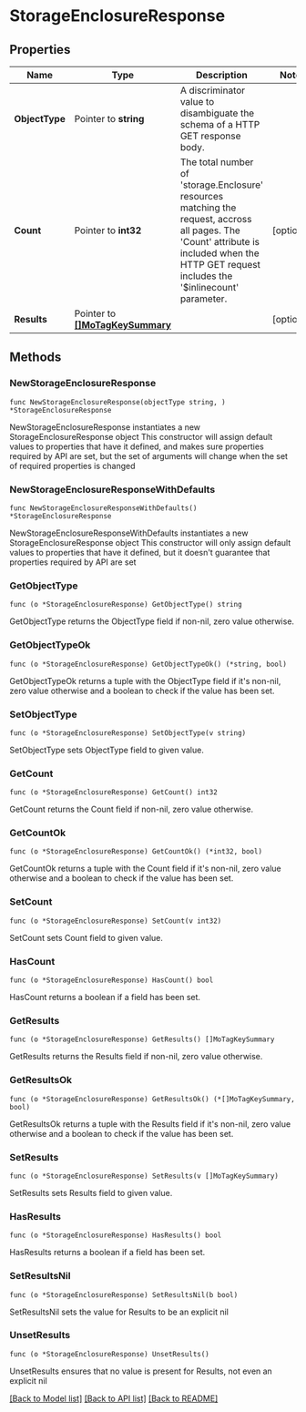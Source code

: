 # StorageEnclosureResponse

## Properties

Name | Type | Description | Notes
------------ | ------------- | ------------- | -------------
**ObjectType** | Pointer to **string** | A discriminator value to disambiguate the schema of a HTTP GET response body. | 
**Count** | Pointer to **int32** | The total number of &#39;storage.Enclosure&#39; resources matching the request, accross all pages. The &#39;Count&#39; attribute is included when the HTTP GET request includes the &#39;$inlinecount&#39; parameter. | [optional] 
**Results** | Pointer to [**[]MoTagKeySummary**](MoTagKeySummary.md) |  | [optional] 

## Methods

### NewStorageEnclosureResponse

`func NewStorageEnclosureResponse(objectType string, ) *StorageEnclosureResponse`

NewStorageEnclosureResponse instantiates a new StorageEnclosureResponse object
This constructor will assign default values to properties that have it defined,
and makes sure properties required by API are set, but the set of arguments
will change when the set of required properties is changed

### NewStorageEnclosureResponseWithDefaults

`func NewStorageEnclosureResponseWithDefaults() *StorageEnclosureResponse`

NewStorageEnclosureResponseWithDefaults instantiates a new StorageEnclosureResponse object
This constructor will only assign default values to properties that have it defined,
but it doesn't guarantee that properties required by API are set

### GetObjectType

`func (o *StorageEnclosureResponse) GetObjectType() string`

GetObjectType returns the ObjectType field if non-nil, zero value otherwise.

### GetObjectTypeOk

`func (o *StorageEnclosureResponse) GetObjectTypeOk() (*string, bool)`

GetObjectTypeOk returns a tuple with the ObjectType field if it's non-nil, zero value otherwise
and a boolean to check if the value has been set.

### SetObjectType

`func (o *StorageEnclosureResponse) SetObjectType(v string)`

SetObjectType sets ObjectType field to given value.


### GetCount

`func (o *StorageEnclosureResponse) GetCount() int32`

GetCount returns the Count field if non-nil, zero value otherwise.

### GetCountOk

`func (o *StorageEnclosureResponse) GetCountOk() (*int32, bool)`

GetCountOk returns a tuple with the Count field if it's non-nil, zero value otherwise
and a boolean to check if the value has been set.

### SetCount

`func (o *StorageEnclosureResponse) SetCount(v int32)`

SetCount sets Count field to given value.

### HasCount

`func (o *StorageEnclosureResponse) HasCount() bool`

HasCount returns a boolean if a field has been set.

### GetResults

`func (o *StorageEnclosureResponse) GetResults() []MoTagKeySummary`

GetResults returns the Results field if non-nil, zero value otherwise.

### GetResultsOk

`func (o *StorageEnclosureResponse) GetResultsOk() (*[]MoTagKeySummary, bool)`

GetResultsOk returns a tuple with the Results field if it's non-nil, zero value otherwise
and a boolean to check if the value has been set.

### SetResults

`func (o *StorageEnclosureResponse) SetResults(v []MoTagKeySummary)`

SetResults sets Results field to given value.

### HasResults

`func (o *StorageEnclosureResponse) HasResults() bool`

HasResults returns a boolean if a field has been set.

### SetResultsNil

`func (o *StorageEnclosureResponse) SetResultsNil(b bool)`

 SetResultsNil sets the value for Results to be an explicit nil

### UnsetResults
`func (o *StorageEnclosureResponse) UnsetResults()`

UnsetResults ensures that no value is present for Results, not even an explicit nil

[[Back to Model list]](../README.md#documentation-for-models) [[Back to API list]](../README.md#documentation-for-api-endpoints) [[Back to README]](../README.md)


